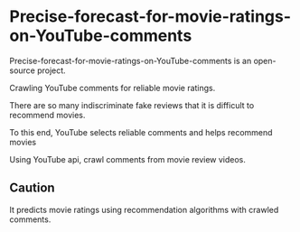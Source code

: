 # Precise-forecast-for-movie-ratings-on-YouTube-comments

Precise-forecast-for-movie-ratings-on-YouTube-comments is an open-source project.  

Crawling YouTube comments for reliable movie ratings.  

There are so many indiscriminate fake reviews that it is difficult to recommend movies.   

To this end, YouTube selects reliable comments and helps recommend movies  

Using YouTube api, crawl comments from movie review videos.  

## Caution
It predicts movie ratings using recommendation algorithms with crawled comments.  
